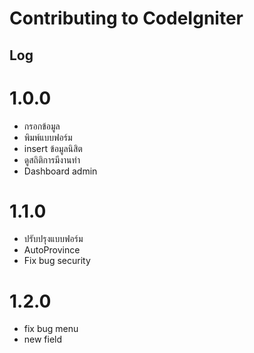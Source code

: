 # Contributing to CodeIgniter


## Log

# 1.0.0
- กรอกข้อมูล
- พิมพ์แบบฟอร์ม
- insert ข้อมูลนิสิต
- ดูสถิติการมีงานทำ
- Dashboard admin 

# 1.1.0
- ปรับปรุงแบบฟอร์ม
- AutoProvince
- Fix bug security

# 1.2.0
- fix bug menu
- new field